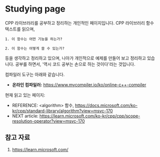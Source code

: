 # Studying page

CPP 라이브러리를 공부하고 정리하는 개인적인 페이지입니다. CPP 라이브러리 함수 텍스트를 읽으며, 

    1. 이 함수는 어떤 기능을 하는가?
  
    2. 이 함수는 어떻게 쓸 수 있는가?



등을 생각하고 정리하고 있으며, 나아가 개인적으로 예제를 만들어 보고 정리하고 있습니다. 공부를 하면서, '역시 코드 공부는 손으로 하는 것이다'라는 것입니다.



컴파일러 도구는 아래와 같습니다.

- **온라인 컴파일러:** https://www.mycompiler.io/ko/online-c++-compiler



  
 현재 읽고 있는 페이지:
 - REFERENCE: \<algorithm\> 함수, https://docs.microsoft.com/ko-kr/cpp/standard-library/algorithm?view=msvc-170
 - NEXT article: https://learn.microsoft.com/ko-kr/cpp/cpp/scope-resolution-operator?view=msvc-170


## 참고 자료

  1. https://learn.microsoft.com/
